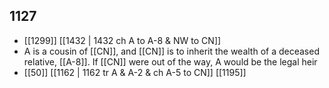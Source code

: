 ## 1127
- [[1299]] [[1432 | 1432 ch A to A-8 &amp; NW to CN]] 
- A is a cousin of [[CN]], and [[CN]] is to inherit the wealth of a deceased relative, [[A-8]]. If [[CN]] were out of the way, A would be the legal heir
- [[50]] [[1162 | 1162 tr A &amp; A-2 &amp; ch A-5 to CN]] [[1195]] 

